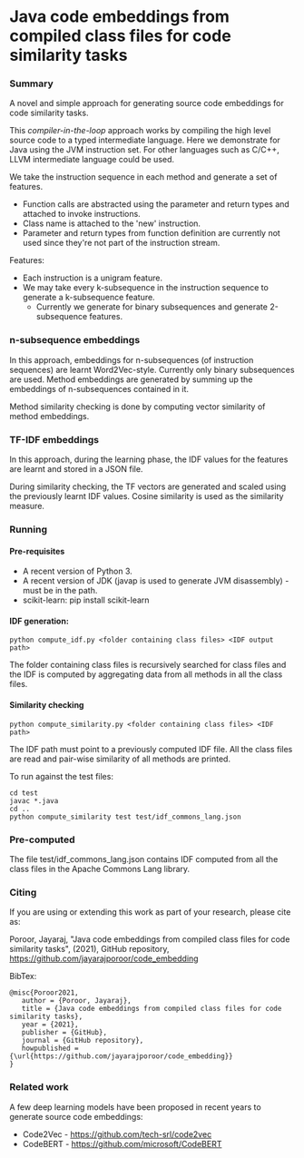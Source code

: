 # Java code embeddings from compiled class files for code similarity tasks

### Summary

A novel and simple approach for generating source code embeddings for code similarity tasks.

This *compiler-in-the-loop* approach works by compiling the high level source code to a typed intermediate language. Here we demonstrate for Java using the JVM instruction set. For other languages such as C/C++, LLVM intermediate language could be used.

We take the instruction sequence in each method and generate a set of features.

* Function calls are abstracted using the parameter and return types and attached to invoke instructions.
* Class name is attached to the 'new' instruction.
* Parameter and return types from function definition are currently not used since they're not part of the instruction stream.

Features:

* Each instruction is a unigram feature.
* We may take every k-subsequence in the instruction sequence to generate a k-subsequence feature.
  * Currently we generate for binary subsequences and generate 2-subsequence features.

### n-subsequence embeddings

In this approach, embeddings for n-subsequences (of instruction sequences) are learnt Word2Vec-style. Currently only binary subsequences are used. Method embeddings are generated by summing up the embeddings of n-subsequences contained in it.

Method similarity checking is done by computing vector similarity of method embeddings.

### TF-IDF embeddings

In this approach, during the learning phase, the IDF values for the features are learnt and stored in a JSON file.

During similarity checking, the TF vectors are generated and scaled using the previously learnt IDF values. Cosine similarity is used as the similarity measure.


### Running

#### Pre-requisites

* A recent version of Python 3.
* A recent version of JDK (javap is used to generate JVM disassembly) - must be in the path.
* scikit-learn: pip install scikit-learn

#### IDF generation:

```console
python compute_idf.py <folder containing class files> <IDF output path>
```

The folder containing class files is recursively searched for class files and the IDF is computed by aggregating data from all methods in all the class files.

#### Similarity checking

```console
python compute_similarity.py <folder containing class files> <IDF path>
```

The IDF path must point to a previously computed IDF file. All the class files are read and pair-wise similarity of all methods are printed.

To run against the test files:
```console
cd test
javac *.java
cd ..
python compute_similarity test test/idf_commons_lang.json
```
### Pre-computed

The file test/idf_commons_lang.json contains IDF computed from all the class files in the Apache Commons Lang library.

### Citing

If you are using or extending this work as part of your research, please cite as:

Poroor, Jayaraj, "Java code embeddings from compiled class files for code similarity tasks", (2021), GitHub repository, https://github.com/jayarajporoor/code_embedding

BibTex:

    @misc{Poroor2021,
       author = {Poroor, Jayaraj},
       title = {Java code embeddings from compiled class files for code similarity tasks},
       year = {2021},
       publisher = {GitHub},
       journal = {GitHub repository},
       howpublished = {\url{https://github.com/jayarajporoor/code_embedding}}
    }

### Related work

A few deep learning models have been proposed in recent years to generate source code embeddings:

* Code2Vec - https://github.com/tech-srl/code2vec
* CodeBERT - https://github.com/microsoft/CodeBERT
